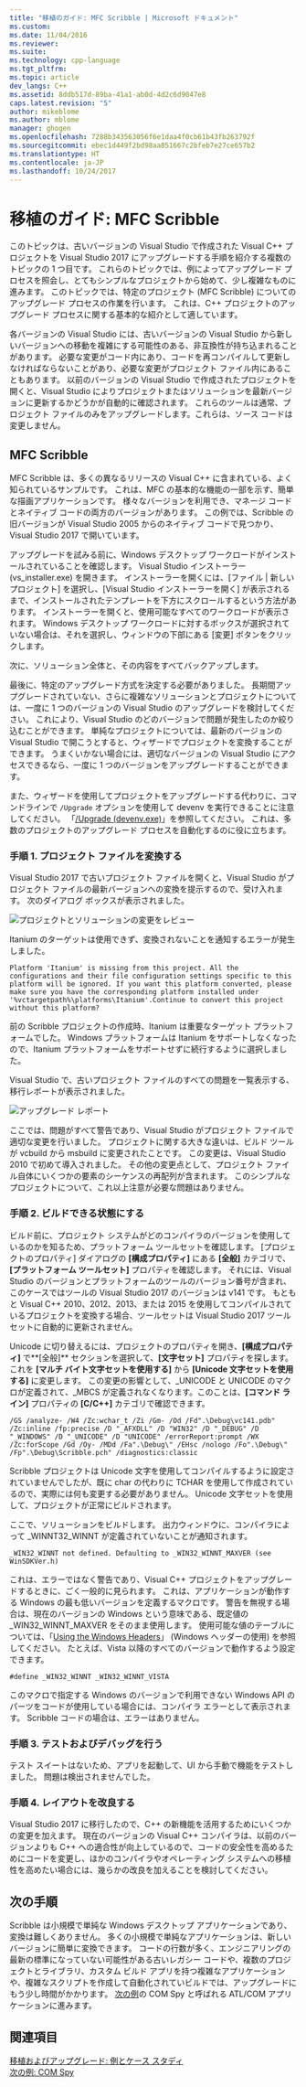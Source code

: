 ```yaml
---
title: "移植のガイド: MFC Scribble | Microsoft ドキュメント"
ms.custom: 
ms.date: 11/04/2016
ms.reviewer: 
ms.suite: 
ms.technology: cpp-language
ms.tgt_pltfrm: 
ms.topic: article
dev_langs: C++
ms.assetid: 8ddb517d-89ba-41a1-ab0d-4d2c6d9047e8
caps.latest.revision: "5"
author: mikeblome
ms.author: mblome
manager: ghogen
ms.openlocfilehash: 7288b343563056f6e1daa4f0cb61b43fb263792f
ms.sourcegitcommit: ebec1d449f2bd98aa851667c2bfeb7e27ce657b2
ms.translationtype: HT
ms.contentlocale: ja-JP
ms.lasthandoff: 10/24/2017
---
```

# <a name="porting-guide-mfc-scribble"></a>移植のガイド: MFC Scribble
このトピックは、古いバージョンの Visual Studio で作成された Visual C++ プロジェクトを Visual Studio 2017 にアップグレードする手順を紹介する複数のトピックの 1 つ目です。 これらのトピックでは、例によってアップグレード プロセスを照会し、とてもシンプルなプロジェクトから始めて、少し複雑なものに進みます。 このトピックでは、特定のプロジェクト (MFC Scribble) についてのアップグレード プロセスの作業を行います。 これは、C++ プロジェクトのアップグレード プロセスに関する基本的な紹介として適しています。  
  
 各バージョンの Visual Studio には、古いバージョンの Visual Studio から新しいバージョンへの移動を複雑にする可能性のある、非互換性が持ち込まれることがあります。 必要な変更がコード内にあり、コードを再コンパイルして更新しなければならないことがあり、必要な変更がプロジェクト ファイル内にあることもあります。 以前のバージョンの Visual Studio で作成されたプロジェクトを開くと、Visual Studio によりプロジェクトまたはソリューションを最新バージョンに更新するかどうかが自動的に確認されます。 これらのツールは通常、プロジェクト ファイルのみをアップグレードします。これらは、ソース コードは変更しません。  
  
## <a name="mfc-scribble"></a>MFC Scribble  
 MFC Scribble は、多くの異なるリリースの Visual C++ に含まれている、よく知られているサンプルです。 これは、MFC の基本的な機能の一部を示す、簡単な描画アプリケーションです。 様々なバージョンを利用でき、マネージ コードとネイティブ コードの両方のバージョンがあります。 この例では、Scribble の旧バージョンが Visual Studio 2005 からのネイティブ コードで見つかり、Visual Studio 2017 で開いています。  
  
 アップグレードを試みる前に、Windows デスクトップ ワークロードがインストールされていることを確認します。 Visual Studio インストーラー (vs_installer.exe) を開きます。 インストーラーを開くには、[ファイル | 新しいプロジェクト] を選択し、[Visual Studio インストーラーを開く] が表示されるまで、インストールされたテンプレートを下方にスクロールするという方法があります。 インストーラーを開くと、使用可能なすべてのワークロードが表示されます。 Windows デスクトップ ワークロードに対するボックスが選択されていない場合は、それを選択し、ウィンドウの下部にある [変更] ボタンをクリックします。 


 次に、ソリューション全体と、その内容をすべてバックアップします。 
 
 最後に、特定のアップグレード方式を決定する必要がありました。 長期間アップグレードされていない、さらに複雑なソリューションとプロジェクトについては、一度に 1 つのバージョンの Visual Studio のアップグレードを検討してください。 これにより、Visual Studio のどのバージョンで問題が発生したのか絞り込むことができます。 単純なプロジェクトについては、最新のバージョンの Visual Studio で開こうとすると、ウィザードでプロジェクトを変換することができます。 うまくいかない場合には、適切なバージョンの Visual Studio にアクセスできるなら、一度に 1 つのバージョンをアップグレードすることができます。  
  
 また、ウィザードを使用してプロジェクトをアップグレードする代わりに、コマンドラインで `/Upgrade` オプションを使用して devenv を実行できることに注意してください。 「[/Upgrade (devenv.exe)](/visualstudio/ide/reference/upgrade-devenv-exe)」を参照してください。 これは、多数のプロジェクトのアップグレード プロセスを自動化するのに役に立ちます。  
  
### <a name="step-1-converting-the-project-file"></a>手順 1. プロジェクト ファイルを変換する  
 Visual Studio 2017 で古いプロジェクト ファイルを開くと、Visual Studio がプロジェクト ファイルの最新バージョンへの変換を提示するので、受け入れます。 次のダイアログ ボックスが表示されました。  
  
 ![プロジェクトとソリューションの変更をレビュー](../porting/media/scribbleprojectupgrade.PNG "ScribbleProjectUpgrade")  
  
 Itanium のターゲットは使用できず、変換されないことを通知するエラーが発生しました。  
  
```Output  
Platform 'Itanium' is missing from this project. All the configurations and their file configuration settings specific to this platform will be ignored. If you want this platform converted, please make sure you have the corresponding platform installed under '%vctargetpath%\platforms\Itanium'.Continue to convert this project without this platform?  
```  
  
 前の Scribble プロジェクトの作成時、Itanium は重要なターゲット プラットフォームでした。 Windows プラットフォームは Itanium をサポートしなくなったので、Itanium プラットフォームをサポートせずに続行するように選択しました。  
  
 Visual Studio で、古いプロジェクト ファイルのすべての問題を一覧表示する、移行レポートが表示されました。  
  
 ![アップグレード レポート](../porting/media/scribblemigrationreport.PNG "ScribbleMigrationReport")  
  
 ここでは、問題がすべて警告であり、Visual Studio がプロジェクト ファイルで適切な変更を行いました。 プロジェクトに関する大きな違いは、ビルド ツールが vcbuild から msbuild に変更されたことです。 この変更は、Visual Studio 2010 で初めて導入されました。 その他の変更点として、プロジェクト ファイル自体にいくつかの要素のシーケンスの再配列が含まれます。 このシンプルなプロジェクトについて、これ以上注意が必要な問題はありません。  
  
### <a name="step-2-getting-it-to-build"></a>手順 2. ビルドできる状態にする  
 ビルド前に、プロジェクト システムがどのコンパイラのバージョンを使用しているのかを知るため、プラットフォーム ツールセットを確認します。 [プロジェクトのプロパティ] ダイアログの **[構成プロパティ]** にある **[全般]** カテゴリで、**[プラットフォーム ツールセット]** プロパティを確認します。 それには、Visual Studio のバージョンとプラットフォームのツールのバージョン番号が含まれ、このケースではツールの Visual Studio 2017 のバージョンは v141 です。 もともと Visual C++ 2010、2012、2013、または 2015 を使用してコンパイルされているプロジェクトを変換する場合、ツールセットは Visual Studio 2017 ツールセットに自動的に更新されません。   
  
  Unicode に切り替えるには、プロジェクトのプロパティを開き、**[構成プロパティ]** で**[全般]** セクションを選択して、**[文字セット]** プロパティを探します。 これを **[マルチ バイト文字セットを使用する]** から **[Unicode 文字セットを使用する]** に変更します。 この変更の影響として、_UNICODE と UNICODE のマクロが定義されて、_MBCS が定義されなくなります。このことは、**[コマンド ライン]** プロパティの **[C/C++]** カテゴリで確認できます。  
  
```Output  
/GS /analyze- /W4 /Zc:wchar_t /Zi /Gm- /Od /Fd".\Debug\vc141.pdb" /Zc:inline /fp:precise /D "_AFXDLL" /D "WIN32" /D "_DEBUG" /D "_WINDOWS" /D "_UNICODE" /D "UNICODE" /errorReport:prompt /WX /Zc:forScope /Gd /Oy- /MDd /Fa".\Debug\" /EHsc /nologo /Fo".\Debug\" /Fp".\Debug\Scribble.pch" /diagnostics:classic 
```  
  
 Scribble プロジェクトは Unicode 文字を使用してコンパイルするように設定されていませんでしたが、既に char の代わりに TCHAR を使用して作成されているので、実際には何も変更する必要がありません。 Unicode 文字セットを使用して、プロジェクトが正常にビルドされます。  
  
 ここで、ソリューションをビルドします。 出力ウィンドウに、コンパイラによって _WINNT32_WINNT が定義されていないことが通知されます。  
  
```Output  
_WIN32_WINNT not defined. Defaulting to _WIN32_WINNT_MAXVER (see WinSDKVer.h)  
```  
  
 これは、エラーではなく警告であり、Visual C++ プロジェクトをアップグレードするときに、ごく一般的に見られます。 これは、アプリケーションが動作する Windows の最も低いバージョンを定義するマクロです。 警告を無視する場合は、現在のバージョンの Windows という意味である、既定値の _WIN32_WINNT_MAXVER をそのまま使用します。 使用可能な値のテーブルについては、「[Using the Windows Headers](https://msdn.microsoft.com/en-us/library/aa383745.aspx)」 (Windows ヘッダーの使用) を参照してください。 たとえば、Vista 以降のすべてのバージョンで動作するよう設定できます。  
  
```  
#define _WIN32_WINNT _WIN32_WINNT_VISTA  
```  
  
 このマクロで指定する Windows のバージョンで利用できない Windows API のパーツをコードが使用している場合には、コンパイラ エラーとして表示されます。 Scribble コードの場合は、エラーはありません。  
  
### <a name="step-3-testing-and-debugging"></a>手順 3. テストおよびデバッグを行う  
 テスト スイートはないため、アプリを起動して、UI から手動で機能をテストしました。 問題は検出されませんでした。  
  
### <a name="step-4-improve-the-code"></a>手順 4. レイアウトを改良する  
 Visual Studio 2017 に移行したので、C++ の新機能を活用するためにいくつかの変更を加えます。 現在のバージョンの Visual C++ コンパイラは、以前のバージョンよりも C++ への適合性が向上しているので、コードの安全性を高めるためにコードを変更し、ほかのコンパイラやオペレーティング システムへの移植性を高めたい場合には、幾らかの改良を加えることを検討してください。  
  
## <a name="next-steps"></a>次の手順  
 Scribble は小規模で単純な Windows デスクトップ アプリケーションであり、変換は難しくありません。 多くの小規模で単純なアプリケーションは、新しいバージョンに簡単に変換できます。  コードの行数が多く、エンジニアリングの最新の標準になっていない可能性がある古いレガシー コードや、複数のプロジェクトとライブラリ、カスタム ビルド アプリを持つ複雑なアプリケーションや、複雑なスクリプトを作成して自動化されていビルドでは、アップグレードにもう少し時間がかかります。 [次の例](../porting/porting-guide-com-spy.md)の COM Spy と呼ばれる ATL/COM アプリケーションに進みます。  
  
## <a name="see-also"></a>関連項目  
 [移植およびアップグレード: 例とケース スタディ](../porting/porting-and-upgrading-examples-and-case-studies.md)   
 [次の例: COM Spy](../porting/porting-guide-com-spy.md)
